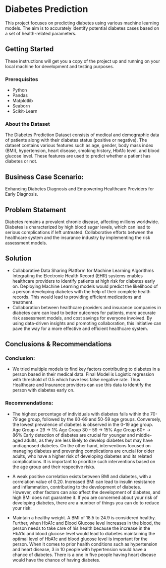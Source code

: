 # Diabetes Prediction

This project focuses on predicting diabetes using various machine learning models. The aim is to accurately identify potential diabetes cases based on a set of health-related parameters.

## Getting Started

These instructions will get you a copy of the project up and running on your local machine for development and testing purposes.

### Prerequisites
- Python
- Pandas
- Matplotlib
- Seaborn
- Scikit-Learn

### About the Dataset
The Diabetes Prediction Dataset consists of medical and demographic data of patients along with their diabetes status (positive or negative). The dataset contains various features such as age, gender, body mass index (BMI), hypertension, heart disease, smoking history, HbA1c level, and blood glucose level. These features are used to predict whether a patient has diabetes or not.

## Business Case Scenario:
  Enhancing Diabetes Diagnosis and Empowering Healthcare Providers for Early Diagnosis.

## Problem Statement
  Diabetes remains a prevalent chronic disease, affecting millions worldwide. Diabetes is characterized by high blood sugar levels, which can lead to serious complications if left untreated. Collaborative efforts between the healthcare system and the insurance industry by implementing the risk assessment models.

## Solution
- Collaborative Data Sharing Platform for Machine Learning Algorithms Integrating the Electronic Health Record (EHR) systems enables healthcare providers to identify patients at high risk for diabetes early on. Deploying Machine Learning models would predict the likelihood of a person developing diabetes with the help of their complete health records. This would lead to providing efficient medications and treatment.
- Collaboration between healthcare providers and insurance companies in diabetes care can lead to better outcomes for patients, more accurate risk assessment models, and cost savings for everyone involved. By using data-driven insights and promoting collaboration, this initiative can pave the way for a more effective and efficient healthcare system.

## Conclusions & Recommendations
### Conclusion:
- We tried multiple models to find key factors contributing to diabetes in a person based in their medical data.
Final Model is Logistic regression with threshold of 0.5 which have less false negative rate. Thus Healthcare and Insurance providers can use this data to identify the person with diabetes early on.

### Recommendations:
- The highest percentage of individuals with diabetes falls within the 70-79 age group, followed by the 60-69 and 50-59 age groups. Conversely, the lowest prevalence of diabetes is observed in the 0-19 age group.
Age Group < 29 -> 1% Age Group 30 - 59 -> 15% Age Group 60+ -> 86% Early detection of diabetes are crucial for younger and middle-aged adults, as they are less likely to develop diabetes but may have undiagnosed diabetes. On the other hand, interventions focused on managing diabetes and preventing complications are crucial for older adults, who have a higher risk of developing diabetes and its related complications. It is important to prioritize such interventions based on the age group and their respective risks.

- A weak positive correlation exists between BMI and diabetes, with a correlation value of 0.20. Increased BMI can lead to insulin resistance and inflammation, contributing to the development of diabetes. However, other factors can also affect the development of diabetes, and high BMI does not guarantee it.
If you are concerned about your risk of developing diabetes, there are a number of things you can do to reduce your risk:

- Maintain a healthy weight. A BMI of 18.5 to 24.9 is considered healthy. Further, when HbA1c and Blood Glucose level increases in the blood, the person needs to take care of his health because the increase in the HbA1c and blood glucose level would lead to diabetes maintaining the optimal level of HbA1c and blood glucose level is important for the person. When it comes to prior health conditions such as hypertension and heart disease, 3 in 10 people with hypertension would have a chance of diabetes. There is a one in five people having heart disease would have the chance of having diabetes.
